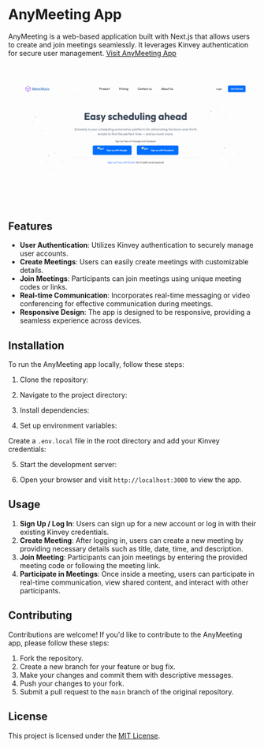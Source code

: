 # AnyMeeting App

AnyMeeting is a web-based application built with Next.js that allows users to create and join meetings seamlessly. It leverages Kinvey authentication for secure user management.
[Visit AnyMeeting App](https://meetmate-sepia.vercel.app/)


![Meeting App Demo](https://github.com/vishal-kt/meetmate/blob/master/nnn.gif)


## Features

- **User Authentication**: Utilizes Kinvey authentication to securely manage user accounts.
- **Create Meetings**: Users can easily create meetings with customizable details.
- **Join Meetings**: Participants can join meetings using unique meeting codes or links.
- **Real-time Communication**: Incorporates real-time messaging or video conferencing for effective communication during meetings.
- **Responsive Design**: The app is designed to be responsive, providing a seamless experience across devices.

## Installation

To run the AnyMeeting app locally, follow these steps:

1. Clone the repository:


2. Navigate to the project directory:


3. Install dependencies:


4. Set up environment variables:

Create a `.env.local` file in the root directory and add your Kinvey credentials:


5. Start the development server:


6. Open your browser and visit `http://localhost:3000` to view the app.

## Usage

1. **Sign Up / Log In**: Users can sign up for a new account or log in with their existing Kinvey credentials.
2. **Create Meeting**: After logging in, users can create a new meeting by providing necessary details such as title, date, time, and description.
3. **Join Meeting**: Participants can join meetings by entering the provided meeting code or following the meeting link.
4. **Participate in Meetings**: Once inside a meeting, users can participate in real-time communication, view shared content, and interact with other participants.

## Contributing

Contributions are welcome! If you'd like to contribute to the AnyMeeting app, please follow these steps:

1. Fork the repository.
2. Create a new branch for your feature or bug fix.
3. Make your changes and commit them with descriptive messages.
4. Push your changes to your fork.
5. Submit a pull request to the `main` branch of the original repository.

## License

This project is licensed under the [MIT License](LICENSE).
